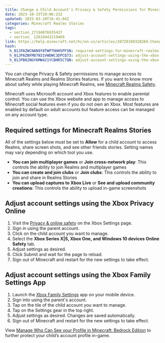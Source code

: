 ```yaml
---
title: Change a Child Account’s Privacy & Safety Permissions for Minecraft Realms Stories
date: 2023-10-25T20:06:23Z
updated: 2025-03-20T16:41:04Z
categories: Minecraft Realms Stories
tags:
  - section_27194076935437
  - section_ 12618443219469
link: https://help.minecraft.net/hc/en-us/articles/20720109328269-Change-a-Child-Account-s-Privacy-Safety-Permissions-for-Minecraft-Realms-Stories
hash:
  h_01JPAZWCNAN9Y8TWP7HHH5PFSN: required-settings-for-minecraft-realms-stories
  h_01JPAZNFM87N31VWDWC3DPCQ73: adjust-account-settings-using-the-xbox-privacy-online
  h_01JPB02NGY6MW421YCBHR5CTQN: adjust-account-settings-using-the-xbox-family-settings-app
---
```


You can change Privacy & Safety permissions to manage access to Minecraft Realms and Realms Stories features. If you want to know more about safety while playing Minecraft Realms, see [Minecraft Realms Safety](../Create-or-Join-Realms/Minecraft-Realms-Safety.md).

Minecraft uses Microsoft account and Xbox features to enable parental control. You can use the Xbox website and app to manage access to Minecraft social features even if you do not own an Xbox. Most features are enabled by default on adult accounts but feature access can be managed on any account type.

## Required settings for Minecraft Realms Stories

All of the settings below must be set to **Allow** for a child account to access Realms, share screen shots, and see other friends stories. Setting names may vary depending on which tool you use. 

- **You can join multiplayer games** or **Join cross-network play**: This controls the ability to join Realms and multiplayer games
- **You can create and join clubs** or **Join clubs**: This controls the ability to join and share in Realms Stories
- **You can upload captures to Xbox Live** or **See and upload community creations**: This controls the ability to upload in-game screenshots

## Adjust account settings using the Xbox Privacy Online

1.  Visit the [Privacy & online safety](https://account.xbox.com/en-us/settings) on the Xbox Settings page.
2.  Sign in using the parent account.
3.  Click on the child account you want to manage.
4.  Select the **Xbox Series X\|S, Xbox One, and Windows 10 devices Online Safety** tab.
5.  Adjust settings as desired.
6.  Click Submit and wait for the page to reload.
7.  Sign out of Minecraft and restart for the new settings to take effect. 

## Adjust account settings using the Xbox Family Settings App

1.  Launch the [Xbox Family Settings](https://www.xbox.com/en-US/apps/family-settings-app) app on your mobile device.
2.  Sign into using the parent's account.
3.  Tap on the tile of the child account you want to manage.
4.  Tap on the Settings gear in the top right. 
5.  Adjust settings as desired. Changes are saved automatically.
6.  Sign out of Minecraft and restart for the new settings to take effect. 

View [Manage Who Can See your Profile in Minecraft: Bedrock Edition](../Account-Settings/Manage-Your-Profile-on-Minecraft-Bedrock-Edition.md) to further protect your child’s account profile in-game.
